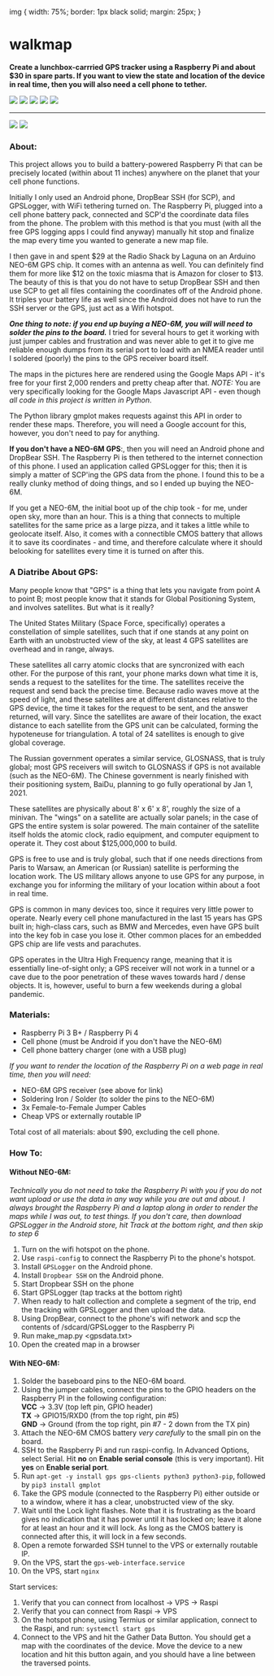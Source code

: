  img { width: 75%; border: 1px black solid; margin: 25px; }

walkmap
=======

**Create a lunchbox-carrried GPS tracker using a Raspberry Pi and about $30 in spare parts. If you want to view the state and location of the device in real time, then you will also need a cell phone to tether.**

![](img/big.png) ![](img/brother.png) ![](img/is.png) ![](img/watching.png) ![](img/backpacktrack.png)

* * *

![](img/lunch.png) ![](img/exposed.png)

### About:

This project allows you to build a battery-powered Raspberry Pi that can be precisely located (within about 11 inches) anywhere on the planet that your cell phone functions.

Initially I only used an Android phone, DropBear SSH (for SCP), and GPSLogger, with WiFi tethering turned on. The Raspberry Pi, plugged into a cell phone battery pack, connected and SCP'd the coordinate data files from the phone. The problem with this method is that you must (with all the free GPS logging apps I could find anyway) manually hit stop and finalize the map every time you wanted to generate a new map file.

I then gave in and spent $29 at the Radio Shack by Laguna on an Arduino NEO-6M GPS chip. It comes with an antenna as well. You can definitely find them for more like $12 on the toxic miasma that is Amazon for closer to $13. The beauty of this is that you do not have to setup DropBear SSH and then use SCP to get all files containing the coordinates off of the Android phone. It triples your battery life as well since the Android does not have to run the SSH server or the GPS, just act as a Wifi hotspot.

**_One thing to note: if you end up buying a NEO-6M, you will will need to solder the pins to the board._** I tried for several hours to get it working with just jumper cables and frustration and was never able to get it to give me reliable enough dumps from its serial port to load with an NMEA reader until I soldered (poorly) the pins to the GPS receiver board itself.

The maps in the pictures here are rendered using the Google Maps API - it's free for your first 2,000 renders and pretty cheap after that. _NOTE:_ You are very specifically looking for the Google Maps Javascript API - even though _all code in this project is written in Python_.

The Python library gmplot makes requests against this API in order to render these maps. Therefore, you will need a Google account for this, however, you don't need to pay for anything.

**If you don't have a NEO-6M GPS**:, then you will need an Android phone and DropBear SSH. The Raspberry Pi is then tethered to the internet connection of this phone. I used an application called GPSLogger for this; then it is simply a matter of SCP'ing the GPS data from the phone. I found this to be a really clunky method of doing things, and so I ended up buying the NEO-6M.

If you get a NEO-6M, the initial boot up of the chip took - for me, under open sky, more than an hour. This is a thing that connects to multiple satellites for the same price as a large pizza, and it takes a little while to geolocate itself. Also, it comes with a connectible CMOS battery that allows it to save its coordinates - and time, and therefore calculate where it should belooking for satellites every time it is turned on after this.

### A Diatribe About GPS:

Many people know that "GPS" is a thing that lets you navigate from point A to point B; most people know that it stands for Global Positioning System, and involves satellites. But what is it really?

The United States Military (Space Force, specifically) operates a constellation of simple satellites, such that if one stands at any point on Earth with an unobstructed view of the sky, at least 4 GPS satellites are overhead and in range, always.

These satellites all carry atomic clocks that are syncronized with each other. For the purpose of this rant, your phone marks down what time it is, sends a request to the satellites for the time. The satellites receive the request and send back the precise time. Because radio waves move at the speed of light, and these satellites are at different distances relative to the GPS device, the time it takes for the request to be sent, and the answer returned, will vary. Since the satellites are aware of their location, the exact distance to each satellite from the GPS unit can be calculated, forming the hypoteneuse for triangulation. A total of 24 satellites is enough to give global coverage.

The Russian government operates a similar service, GLOSNASS, that is truly global; most GPS receivers will switch to GLOSNASS if GPS is not available (such as the NEO-6M). The Chinese government is nearly finished with their positioning system, BaiDu, planning to go fully operational by Jan 1, 2021.

These satellites are physically about 8' x 6' x 8', roughly the size of a minivan. The "wings" on a satellite are actually solar panels; in the case of GPS the entire system is solar powered. The main container of the satellite itself holds the atomic clock, radio equipment, and computer equipment to operate it. They cost about $125,000,000 to build.

GPS is free to use and is truly global, such that if one needs directions from Paris to Warsaw, an American (or Russian) satellite is performing the location work. The US military allows anyone to use GPS for any purpose, in exchange you for informing the military of your location within about a foot in real time.

GPS is common in many devices too, since it requires very little power to operate. Nearly every cell phone manufactured in the last 15 years has GPS built in; high-class cars, such as BMW and Mercedes, even have GPS built into the key fob in case you lose it. Other common places for an embedded GPS chip are life vests and parachutes.

GPS operates in the Ultra High Frequency range, meaning that it is essentially line-of-sight only; a GPS receiver will not work in a tunnel or a cave due to the poor penetration of these waves towards hard / dense objects. It is, however, useful to burn a few weekends during a global pandemic.

### Materials:

*   Raspberry Pi 3 B+ / Raspberry Pi 4
*   Cell phone (must be Android if you don't have the NEO-6M)
*   Cell phone battery charger (one with a USB plug)

_If you want to render the location of the Raspberry Pi on a web page in real time, then you will need:_

*   NEO-6M GPS receiver (see above for link)
*   Soldering Iron / Solder (to solder the pins to the NEO-6M)
*   3x Female-to-Female Jumper Cables
*   Cheap VPS or externally routable IP

Total cost of all materials: about $90, excluding the cell phone.

### How To:

#### Without NEO-6M:

_Technically you do not need to take the Raspberry Pi with you if you do not want upload or use the data in any way while you are out and about. I always brought the Raspberry Pi and a laptop along in order to render the maps while I was out, to test things. If you don't care, then download GPSLogger in the Android store, hit Track at the bottom right, and then skip to step 6_

1.  Turn on the wifi hotspot on the phone.
2.  Use `raspi-config` to connect the Raspberry Pi to the phone's hotspot.
3.  Install `GPSLogger` on the Android phone.
4.  Install `Dropbear SSH` on the Android phone.
5.  Start Dropbear SSH on the phone
6.  Start GPSLogger (tap tracks at the bottom right)
7.  When ready to halt collection and complete a segment of the trip, end the tracking with GPSLogger and then upload the data.
8.  Using DropBear, connect to the phone's wifi network and scp the contents of /sdcard/GPSLogger to the Raspberry Pi
9.  Run make\_map.py <gpsdata.txt>
10.  Open the created map in a browser

#### With NEO-6M:

1.  Solder the baseboard pins to the NEO-6M board.
2.  Using the jumper cables, connect the pins to the GPIO headers on the Raspberry PI in the following configuration:  
    **VCC** -> 3.3V (top left pin, GPIO header)  
    **TX** -> GPIO15/RXD0 (from the top right, pin #5)  
    **GND** -> Ground (from the top right, pin #7 - 2 down from the TX pin)
3.  Attach the NEO-6M CMOS battery _very carefully_ to the small pin on the board.
4.  SSH to the Raspberry Pi and run raspi-config. In Advanced Options, select Serial. Hit **no** on **Enable serial console** (this is very important). Hit **yes** on **Enable serial port**.
5.  Run `apt-get -y install gps gps-clients python3 python3-pip`, followed by `pip3 install gmplot`
6.  Take the GPS module (connected to the Raspberry Pi) either outside or to a window, where it has a clear, unobstructed view of the sky.
7.  Wait until the Lock light flashes. Note that it is frustrating as the board gives no indication that it has power until it has locked on; leave it alone for at least an hour and it will lock. As long as the CMOS battery is connected after this, it will lock in a few seconds.
8.  Open a remote forwarded SSH tunnel to the VPS or externally routable IP.
9.  On the VPS, start the `gps-web-interface.service`
10.  On the VPS, start `nginx`

Start services:

1.  Verify that you can connect from localhost -> VPS -> Raspi
2.  Verify that you can connect from Raspi -> VPS
3.  On the hotspot phone, using Termius or similar application, connect to the Raspi, and run: `systemctl start gps`
4.  Connect to the VPS and hit the Gather Data Button. You should get a map with the coordinates of the device. Move the device to a new location and hit this button again, and you should have a line between the traversed points.
